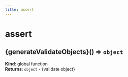 ```yaml
---
title: assert
---
```


# assert

<a name="{generateValidateObjects}"></a>

## {generateValidateObjects}() ⇒ <code>object</code>
**Kind**: global function  
**Returns**: <code>object</code> - {validate object}  
